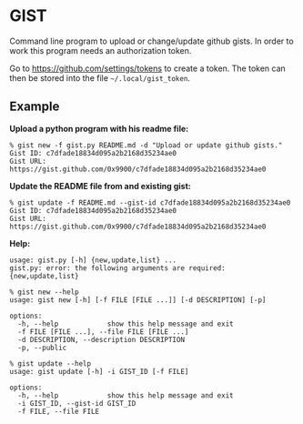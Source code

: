 # GIST

Command line program to upload or change/update github gists.  In order to work
this program needs an authorization token.

Go to https://github.com/settings/tokens to create a token.  The token can then
be stored into the file `~/.local/gist_token`.

## Example

**Upload a python program with his readme file:**
```
% gist new -f gist.py README.md -d "Upload or update github gists."
Gist ID: c7dfade18834d095a2b2168d35234ae0
Gist URL: https://gist.github.com/0x9900/c7dfade18834d095a2b2168d35234ae0
```

**Update the README file from and existing gist:**
```
% gist update -f README.md --gist-id c7dfade18834d095a2b2168d35234ae0
Gist ID: c7dfade18834d095a2b2168d35234ae0
Gist URL: https://gist.github.com/0x9900/c7dfade18834d095a2b2168d35234ae0
```

**Help:**
```
usage: gist.py [-h] {new,update,list} ...
gist.py: error: the following arguments are required: {new,update,list}
```

```
% gist new --help
usage: gist new [-h] [-f FILE [FILE ...]] [-d DESCRIPTION] [-p]

options:
  -h, --help            show this help message and exit
  -f FILE [FILE ...], --file FILE [FILE ...]
  -d DESCRIPTION, --description DESCRIPTION
  -p, --public

```

```
% gist update --help
usage: gist update [-h] -i GIST_ID [-f FILE]

options:
  -h, --help            show this help message and exit
  -i GIST_ID, --gist-id GIST_ID
  -f FILE, --file FILE
```
